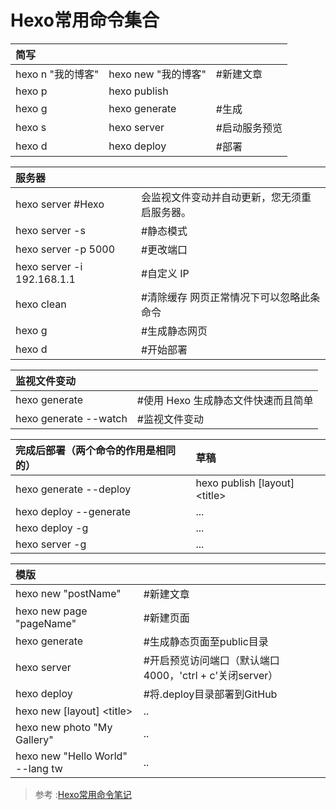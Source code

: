 # Hexo常用命令集合 

| 简写 | |  |
|:----|------|-------|
| hexo n "我的博客" | hexo new "我的博客"  | #新建文章  |
| hexo p | hexo publish |
| hexo g | hexo generate |#生成 |
| hexo s | hexo server | #启动服务预览 |
| hexo d | hexo deploy | #部署 |

| 服务器 | |  
|:----|------|
| hexo server #Hexo | 会监视文件变动并自动更新，您无须重启服务器。 |
| hexo server -s | #静态模式 |
| hexo server -p 5000 | #更改端口 |
| hexo server -i 192.168.1.1 | #自定义 IP |
| hexo clean | #清除缓存 网页正常情况下可以忽略此条命令 |
| hexo g | #生成静态网页 |
| hexo d | #开始部署 |


| 监视文件变动 | |  
|:----|------|
| hexo generate | #使用 Hexo 生成静态文件快速而且简单 |
| hexo generate --watch | #监视文件变动 |

| 完成后部署（两个命令的作用是相同的）| 草稿 |
|:----|:------|
| hexo generate --deploy| hexo publish [layout] \<title\> |
| hexo deploy --generate|...|
| hexo deploy -g |... |
| hexo server -g | ... |

| 模版| |
|:----|:------|
| hexo new "postName"  | #新建文章 |
| hexo new page "pageName"  | #新建页面 |
| hexo generate  | #生成静态页面至public目录 |
| hexo server  | #开启预览访问端口（默认端口4000，'ctrl + c'关闭server） |
| hexo deploy  | #将.deploy目录部署到GitHub |
| hexo new [layout] \<title\> |..|
| hexo new photo "My Gallery" |..|
| hexo new "Hello World" --lang tw |..|

> 参考 :[Hexo常用命令笔记](https://blog.csdn.net/qq_26975307/article/details/62447489)